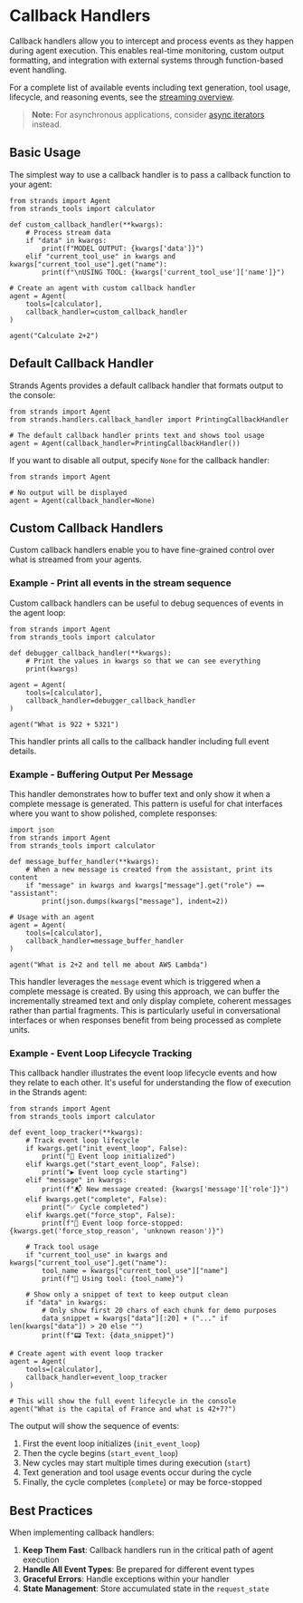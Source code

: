 # Callback Handlers

Callback handlers allow you to intercept and process events as they happen during agent execution. This enables real-time monitoring, custom output formatting, and integration with external systems through function-based event handling.

For a complete list of available events including text generation, tool usage, lifecycle, and reasoning events, see the [streaming overview](../overview/#event-types).

> **Note:** For asynchronous applications, consider [async iterators](../async-iterators/) instead.

## Basic Usage

The simplest way to use a callback handler is to pass a callback function to your agent:

```
from strands import Agent
from strands_tools import calculator

def custom_callback_handler(**kwargs):
    # Process stream data
    if "data" in kwargs:
        print(f"MODEL OUTPUT: {kwargs['data']}")
    elif "current_tool_use" in kwargs and kwargs["current_tool_use"].get("name"):
        print(f"\nUSING TOOL: {kwargs['current_tool_use']['name']}")

# Create an agent with custom callback handler
agent = Agent(
    tools=[calculator],
    callback_handler=custom_callback_handler
)

agent("Calculate 2+2")
```

## Default Callback Handler

Strands Agents provides a default callback handler that formats output to the console:

```
from strands import Agent
from strands.handlers.callback_handler import PrintingCallbackHandler

# The default callback handler prints text and shows tool usage
agent = Agent(callback_handler=PrintingCallbackHandler())
```

If you want to disable all output, specify `None` for the callback handler:

```
from strands import Agent

# No output will be displayed
agent = Agent(callback_handler=None)
```

## Custom Callback Handlers

Custom callback handlers enable you to have fine-grained control over what is streamed from your agents.

### Example - Print all events in the stream sequence

Custom callback handlers can be useful to debug sequences of events in the agent loop:

```
from strands import Agent
from strands_tools import calculator

def debugger_callback_handler(**kwargs):
    # Print the values in kwargs so that we can see everything
    print(kwargs)

agent = Agent(
    tools=[calculator],
    callback_handler=debugger_callback_handler
)

agent("What is 922 + 5321")
```

This handler prints all calls to the callback handler including full event details.

### Example - Buffering Output Per Message

This handler demonstrates how to buffer text and only show it when a complete message is generated. This pattern is useful for chat interfaces where you want to show polished, complete responses:

```
import json
from strands import Agent
from strands_tools import calculator

def message_buffer_handler(**kwargs):
    # When a new message is created from the assistant, print its content
    if "message" in kwargs and kwargs["message"].get("role") == "assistant":
        print(json.dumps(kwargs["message"], indent=2))

# Usage with an agent
agent = Agent(
    tools=[calculator],
    callback_handler=message_buffer_handler
)

agent("What is 2+2 and tell me about AWS Lambda")
```

This handler leverages the `message` event which is triggered when a complete message is created. By using this approach, we can buffer the incrementally streamed text and only display complete, coherent messages rather than partial fragments. This is particularly useful in conversational interfaces or when responses benefit from being processed as complete units.

### Example - Event Loop Lifecycle Tracking

This callback handler illustrates the event loop lifecycle events and how they relate to each other. It's useful for understanding the flow of execution in the Strands agent:

```
from strands import Agent
from strands_tools import calculator

def event_loop_tracker(**kwargs):
    # Track event loop lifecycle
    if kwargs.get("init_event_loop", False):
        print("🔄 Event loop initialized")
    elif kwargs.get("start_event_loop", False):
        print("▶️ Event loop cycle starting")
    elif "message" in kwargs:
        print(f"📬 New message created: {kwargs['message']['role']}")
    elif kwargs.get("complete", False):
        print("✅ Cycle completed")
    elif kwargs.get("force_stop", False):
        print(f"🛑 Event loop force-stopped: {kwargs.get('force_stop_reason', 'unknown reason')}")

    # Track tool usage
    if "current_tool_use" in kwargs and kwargs["current_tool_use"].get("name"):
        tool_name = kwargs["current_tool_use"]["name"]
        print(f"🔧 Using tool: {tool_name}")

    # Show only a snippet of text to keep output clean
    if "data" in kwargs:
        # Only show first 20 chars of each chunk for demo purposes
        data_snippet = kwargs["data"][:20] + ("..." if len(kwargs["data"]) > 20 else "")
        print(f"📟 Text: {data_snippet}")

# Create agent with event loop tracker
agent = Agent(
    tools=[calculator],
    callback_handler=event_loop_tracker
)

# This will show the full event lifecycle in the console
agent("What is the capital of France and what is 42+7?")
```

The output will show the sequence of events:

1. First the event loop initializes (`init_event_loop`)
1. Then the cycle begins (`start_event_loop`)
1. New cycles may start multiple times during execution (`start`)
1. Text generation and tool usage events occur during the cycle
1. Finally, the cycle completes (`complete`) or may be force-stopped

## Best Practices

When implementing callback handlers:

1. **Keep Them Fast**: Callback handlers run in the critical path of agent execution
1. **Handle All Event Types**: Be prepared for different event types
1. **Graceful Errors**: Handle exceptions within your handler
1. **State Management**: Store accumulated state in the `request_state`
